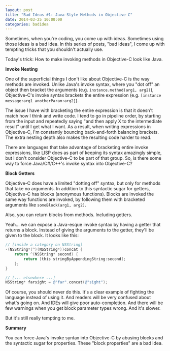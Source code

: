 ```yaml
---
layout: post
title: "Bad Ideas #1: Java-Style Methods in Objective-C"
date: 2014-03-25 10:00:00
categories: badidea
---
```


Sometimes, when you're coding, you come up with ideas. Sometimes using those ideas is a bad idea. In this series of posts, "bad ideas", I come up with tempting tricks that you shouldn't actually use.

Today's trick: How to make invoking methods in Objective-C look like Java.

**Invoke Nesting**

One of the superficial things I don't like about Objective-C is the way methods are invoked. Unlike Java's invoke syntax, where you "dot off" an object then bracket the arguments (e.g. `instance.method(arg1, arg2)`), Objective-C's invoke syntax brackets the entire expression (e.g. `[instance message:arg1 anotherParam:arg2]`).

The issue I have with bracketing the entire expression is that it doesn't match how I think and write code. I tend to go in pipeline order, by starting from the input and repeatedly saying "and then apply X to the intermediate result" until I get what I want. As a result, when writing expressions in Objective-C, I'm constantly bouncing back-and-forth balancing brackets. The extra nesting depth also makes the resulting code harder to read.

There are languages that take advantage of bracketing entire invoke expressions, like LISP does as part of keeping its syntax amazingly simple, but I don't consider Objective-C to be part of that group. So, is there some way to force Java/C#/C++'s invoke syntax into Objective-C?

**Block Getters**

Objective-C does have a limited "dotting off" syntax, but only for methods that take no arguments. In addition to this syntactic sugar for getters, Objective-C has blocks (anonymous functions). Blocks are invoked the same way functions are invoked, by following them with bracketed arguments like `someBlock(arg1, arg2)`.

Also, you can return blocks from methods. Including getters.

Yeah... we can expose a Java-esque invoke syntax by having a getter that returns a block. Instead of giving the arguments to the getter, they'll be given to the block. It looks like this:

``` objective-c
// [inside a category on NSString]
-(NSString*(^)(NSString*))concat {
    return ^(NSString* second) {
        return [this stringByAppendingString:second];
    };
}

// [... elsewhere ...]
NSString* farsight = @"far".concat(@"sight");
```

Of course, you should never do this. It's a clear example of fighting the language instead of using it. And readers will be very confused about what's going on. And IDEs will give poor auto-completion. And there will be few warnings when you get block parameter types wrong. And it's slower.

But it's still really tempting to me.

**Summary**

You can force Java's invoke syntax into Objective-C by abusing blocks and the syntactic sugar for properties. These "block properties" are a bad idea.
